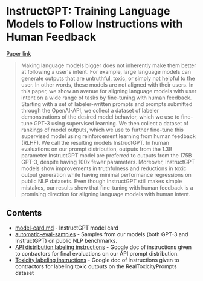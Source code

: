 # InstructGPT: Training Language Models to Follow Instructions with Human Feedback

[Paper link][LINK_TO_PAPER]

> Making language models bigger does not inherently make them better at following a user's intent. For example, large language models can generate outputs that are untruthful, toxic, or simply not helpful to the user. In other words, these models are not aligned with their users. In this paper, we show an avenue for aligning language models with user intent on a wide range of tasks by fine-tuning with human feedback. Starting with a set of labeler-written prompts and prompts submitted through the OpenAI-API, we collect a dataset of labeler demonstrations of the desired model behavior, which we use to fine-tune GPT-3 using supervised learning. We then collect a dataset of rankings of model outputs, which we use to further fine-tune this supervised model using reinforcement learning from human feedback (RLHF). We call the resulting models InstructGPT. In human evaluations on our prompt distribution, outputs from the 1.3B parameter InstructGPT model are preferred to outputs from the 175B GPT-3, despite having 100x fewer parameters. Moreover, InstructGPT models show improvements in truthfulness and reductions in toxic output generation while having minimal performance regressions on public NLP datasets. Even though InstructGPT still makes simple mistakes, our results show that fine-tuning with human feedback is a promising direction for aligning language models with human intent.


## Contents
- [model-card.md](model-card.md) - InstructGPT model card
- [automatic-eval-samples](automatic-eval-samples/) - Samples from our models (both GPT-3 and InstructGPT) on public NLP benchmarks.
- [API distribution labeling instructions](https://docs.google.com/document/d/1MJCqDNjzD04UbcnVZ-LmeXJ04-TKEICDAepXyMCBUb8/edit#) - Google doc of instructions given to contractors for final evaluations on our API prompt distribution.
- [Toxicity labeling instructions](https://docs.google.com/document/d/1d3n6AqNrd-SJEKm_etEo3rUwXxKG4evCbzfWExvcGxg/edit?usp=sharing) - Google doc of instructions given to contractors for labeling toxic outputs on the RealToxicityPrompts dataset

[LINK_TO_PAPER]: https://cdn.openai.com/papers/Training_language_models_to_follow_instructions_with_human_feedback.pdf

